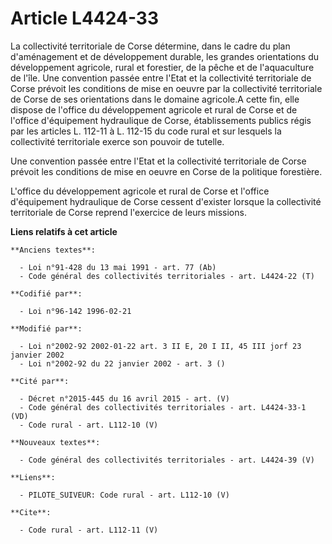 # Article L4424-33

La collectivité territoriale de Corse détermine, dans le cadre du plan d'aménagement et de développement durable, les grandes
orientations du développement agricole, rural et forestier, de la pêche et de l'aquaculture de l'île. Une convention passée
entre l'Etat et la collectivité territoriale de Corse prévoit les conditions de mise en oeuvre par la collectivité
territoriale de Corse de ses orientations dans le domaine agricole.A cette fin, elle dispose de l'office du développement
agricole et rural de Corse et de l'office d'équipement hydraulique de Corse, établissements publics régis par les articles L.
112-11 à L. 112-15 du code rural et sur lesquels la collectivité territoriale exerce son pouvoir de tutelle. 

Une convention passée entre l'Etat et la collectivité territoriale de Corse prévoit les conditions de mise en oeuvre en Corse
de la politique forestière.

L'office du développement agricole et rural de Corse et l'office d'équipement hydraulique de Corse cessent d'exister lorsque
la collectivité territoriale de Corse reprend l'exercice de leurs missions.

**Liens relatifs à cet article**

	**Anciens textes**:

	  - Loi n°91-428 du 13 mai 1991 - art. 77 (Ab)
	  - Code général des collectivités territoriales - art. L4424-22 (T)

	**Codifié par**:

	  - Loi n°96-142 1996-02-21

	**Modifié par**:

	  - Loi n°2002-92 2002-01-22 art. 3 II E, 20 I II, 45 III jorf 23 janvier 2002
	  - Loi n°2002-92 du 22 janvier 2002 - art. 3 ()

	**Cité par**:

	  - Décret n°2015-445 du 16 avril 2015 - art. (V)
	  - Code général des collectivités territoriales - art. L4424-33-1 (VD)
	  - Code rural - art. L112-10 (V)

	**Nouveaux textes**:

	  - Code général des collectivités territoriales - art. L4424-39 (V)

	**Liens**:

	  - PILOTE_SUIVEUR: Code rural - art. L112-10 (V)

	**Cite**:

	  - Code rural - art. L112-11 (V)
